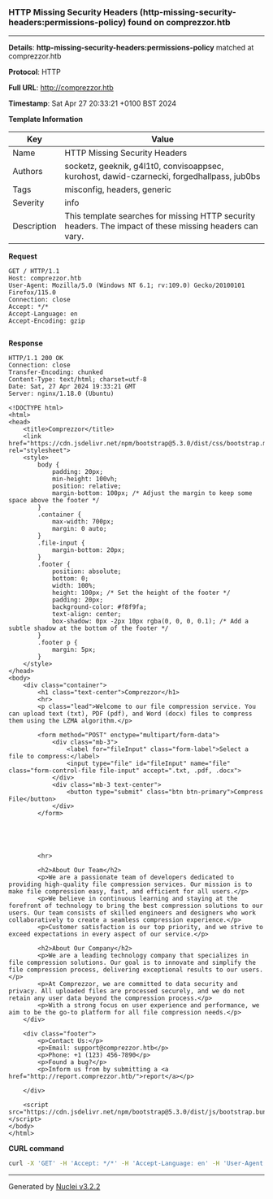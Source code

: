 ### HTTP Missing Security Headers (http-missing-security-headers:permissions-policy) found on comprezzor.htb

----
**Details**: **http-missing-security-headers:permissions-policy** matched at comprezzor.htb

**Protocol**: HTTP

**Full URL**: http://comprezzor.htb

**Timestamp**: Sat Apr 27 20:33:21 +0100 BST 2024

**Template Information**

| Key | Value |
| --- | --- |
| Name | HTTP Missing Security Headers |
| Authors | socketz, geeknik, g4l1t0, convisoappsec, kurohost, dawid-czarnecki, forgedhallpass, jub0bs |
| Tags | misconfig, headers, generic |
| Severity | info |
| Description | This template searches for missing HTTP security headers. The impact of these missing headers can vary.<br> |

**Request**
```http
GET / HTTP/1.1
Host: comprezzor.htb
User-Agent: Mozilla/5.0 (Windows NT 6.1; rv:109.0) Gecko/20100101 Firefox/115.0
Connection: close
Accept: */*
Accept-Language: en
Accept-Encoding: gzip


```

**Response**
```http
HTTP/1.1 200 OK
Connection: close
Transfer-Encoding: chunked
Content-Type: text/html; charset=utf-8
Date: Sat, 27 Apr 2024 19:33:21 GMT
Server: nginx/1.18.0 (Ubuntu)

<!DOCTYPE html>
<html>
<head>
    <title>Comprezzor</title>
    <link href="https://cdn.jsdelivr.net/npm/bootstrap@5.3.0/dist/css/bootstrap.min.css" rel="stylesheet">
    <style>
        body {
            padding: 20px;
            min-height: 100vh;
            position: relative;
            margin-bottom: 100px; /* Adjust the margin to keep some space above the footer */
        }
        .container {
            max-width: 700px;
            margin: 0 auto;
        }
        .file-input {
            margin-bottom: 20px;
        }
        .footer {
            position: absolute;
            bottom: 0;
            width: 100%;
            height: 100px; /* Set the height of the footer */
            padding: 20px;
            background-color: #f8f9fa;
            text-align: center;
            box-shadow: 0px -2px 10px rgba(0, 0, 0, 0.1); /* Add a subtle shadow at the bottom of the footer */
        }
        .footer p {
            margin: 5px;
        }
    </style>
</head>
<body>
    <div class="container">
        <h1 class="text-center">Comprezzor</h1>
        <hr>
        <p class="lead">Welcome to our file compression service. You can upload text (txt), PDF (pdf), and Word (docx) files to compress them using the LZMA algorithm.</p>

        <form method="POST" enctype="multipart/form-data">
            <div class="mb-3">
                <label for="fileInput" class="form-label">Select a file to compress:</label>
                <input type="file" id="fileInput" name="file" class="form-control-file file-input" accept=".txt, .pdf, .docx">
            </div>
            <div class="mb-3 text-center">
                <button type="submit" class="btn btn-primary">Compress File</button>
            </div>
        </form>

        
            
        

        <hr>

        <h2>About Our Team</h2>
        <p>We are a passionate team of developers dedicated to providing high-quality file compression services. Our mission is to make file compression easy, fast, and efficient for all users.</p>
        <p>We believe in continuous learning and staying at the forefront of technology to bring the best compression solutions to our users. Our team consists of skilled engineers and designers who work collaboratively to create a seamless compression experience.</p>
        <p>Customer satisfaction is our top priority, and we strive to exceed expectations in every aspect of our service.</p>

        <h2>About Our Company</h2>
        <p>We are a leading technology company that specializes in file compression solutions. Our goal is to innovate and simplify the file compression process, delivering exceptional results to our users.</p>
        <p>At Comprezzor, we are committed to data security and privacy. All uploaded files are processed securely, and we do not retain any user data beyond the compression process.</p>
        <p>With a strong focus on user experience and performance, we aim to be the go-to platform for all file compression needs.</p>
    </div>

    <div class="footer">
        <p>Contact Us:</p>
        <p>Email: support@comprezzor.htb</p>
        <p>Phone: +1 (123) 456-7890</p>
        <p>Found a bug?</p>
        <p>Inform us from by submitting a <a href="http://report.comprezzor.htb/">report</a></p>

    </div>

    <script src="https://cdn.jsdelivr.net/npm/bootstrap@5.3.0/dist/js/bootstrap.bundle.min.js"></script>
</body>
</html>
```


**CURL command**
```sh
curl -X 'GET' -H 'Accept: */*' -H 'Accept-Language: en' -H 'User-Agent: Mozilla/5.0 (Windows NT 6.1; rv:109.0) Gecko/20100101 Firefox/115.0' 'http://comprezzor.htb'
```

----

Generated by [Nuclei v3.2.2](https://github.com/projectdiscovery/nuclei)